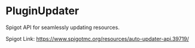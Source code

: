 # PluginUpdater
Spigot API for seamlessly updating resources.

Spigot Link: https://www.spigotmc.org/resources/auto-updater-api.39719/
